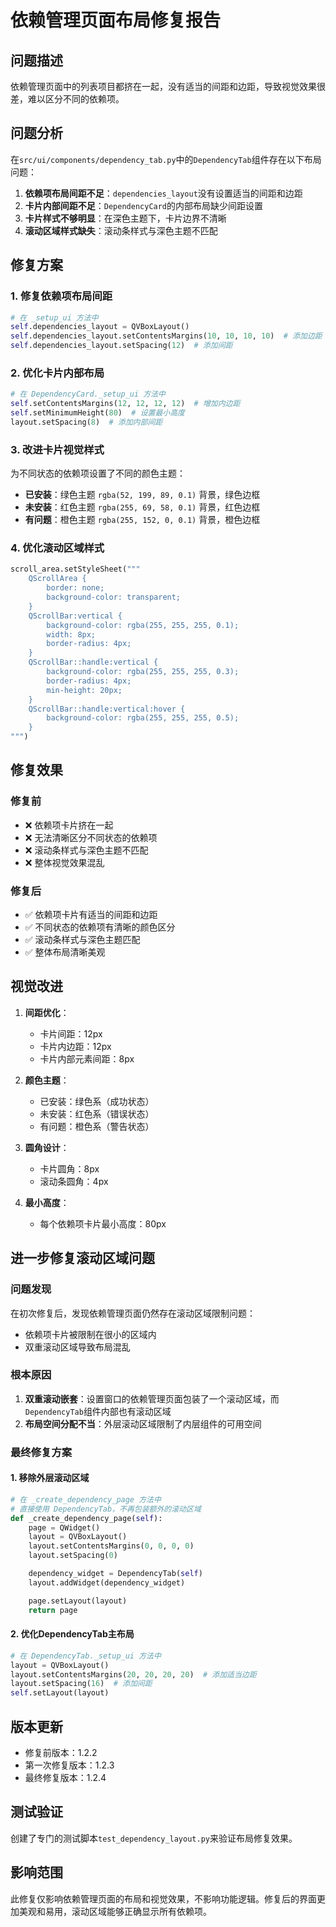 # 依赖管理页面布局修复报告

## 问题描述
依赖管理页面中的列表项目都挤在一起，没有适当的间距和边距，导致视觉效果很差，难以区分不同的依赖项。

## 问题分析
在`src/ui/components/dependency_tab.py`中的`DependencyTab`组件存在以下布局问题：

1. **依赖项布局间距不足**：`dependencies_layout`没有设置适当的间距和边距
2. **卡片内部间距不足**：`DependencyCard`的内部布局缺少间距设置
3. **卡片样式不够明显**：在深色主题下，卡片边界不清晰
4. **滚动区域样式缺失**：滚动条样式与深色主题不匹配

## 修复方案

### 1. 修复依赖项布局间距
```python
# 在 _setup_ui 方法中
self.dependencies_layout = QVBoxLayout()
self.dependencies_layout.setContentsMargins(10, 10, 10, 10)  # 添加边距
self.dependencies_layout.setSpacing(12)  # 添加间距
```

### 2. 优化卡片内部布局
```python
# 在 DependencyCard._setup_ui 方法中
self.setContentsMargins(12, 12, 12, 12)  # 增加内边距
self.setMinimumHeight(80)  # 设置最小高度
layout.setSpacing(8)  # 添加内部间距
```

### 3. 改进卡片视觉样式
为不同状态的依赖项设置了不同的颜色主题：

- **已安装**：绿色主题 `rgba(52, 199, 89, 0.1)` 背景，绿色边框
- **未安装**：红色主题 `rgba(255, 69, 58, 0.1)` 背景，红色边框  
- **有问题**：橙色主题 `rgba(255, 152, 0, 0.1)` 背景，橙色边框

### 4. 优化滚动区域样式
```python
scroll_area.setStyleSheet("""
    QScrollArea {
        border: none;
        background-color: transparent;
    }
    QScrollBar:vertical {
        background-color: rgba(255, 255, 255, 0.1);
        width: 8px;
        border-radius: 4px;
    }
    QScrollBar::handle:vertical {
        background-color: rgba(255, 255, 255, 0.3);
        border-radius: 4px;
        min-height: 20px;
    }
    QScrollBar::handle:vertical:hover {
        background-color: rgba(255, 255, 255, 0.5);
    }
""")
```

## 修复效果

### 修复前
- ❌ 依赖项卡片挤在一起
- ❌ 无法清晰区分不同状态的依赖项
- ❌ 滚动条样式与深色主题不匹配
- ❌ 整体视觉效果混乱

### 修复后
- ✅ 依赖项卡片有适当的间距和边距
- ✅ 不同状态的依赖项有清晰的颜色区分
- ✅ 滚动条样式与深色主题匹配
- ✅ 整体布局清晰美观

## 视觉改进

1. **间距优化**：
   - 卡片间距：12px
   - 卡片内边距：12px
   - 卡片内部元素间距：8px

2. **颜色主题**：
   - 已安装：绿色系（成功状态）
   - 未安装：红色系（错误状态）
   - 有问题：橙色系（警告状态）

3. **圆角设计**：
   - 卡片圆角：8px
   - 滚动条圆角：4px

4. **最小高度**：
   - 每个依赖项卡片最小高度：80px

## 进一步修复滚动区域问题

### 问题发现
在初次修复后，发现依赖管理页面仍然存在滚动区域限制问题：
- 依赖项卡片被限制在很小的区域内
- 双重滚动区域导致布局混乱

### 根本原因
1. **双重滚动嵌套**：设置窗口的依赖管理页面包装了一个滚动区域，而`DependencyTab`组件内部也有滚动区域
2. **布局空间分配不当**：外层滚动区域限制了内层组件的可用空间

### 最终修复方案

#### 1. 移除外层滚动区域
```python
# 在 _create_dependency_page 方法中
# 直接使用 DependencyTab，不再包装额外的滚动区域
def _create_dependency_page(self):
    page = QWidget()
    layout = QVBoxLayout()
    layout.setContentsMargins(0, 0, 0, 0)
    layout.setSpacing(0)

    dependency_widget = DependencyTab(self)
    layout.addWidget(dependency_widget)

    page.setLayout(layout)
    return page
```

#### 2. 优化DependencyTab主布局
```python
# 在 DependencyTab._setup_ui 方法中
layout = QVBoxLayout()
layout.setContentsMargins(20, 20, 20, 20)  # 添加适当边距
layout.setSpacing(16)  # 添加间距
self.setLayout(layout)
```

## 版本更新
- 修复前版本：1.2.2
- 第一次修复版本：1.2.3
- 最终修复版本：1.2.4

## 测试验证
创建了专门的测试脚本`test_dependency_layout.py`来验证布局修复效果。

## 影响范围
此修复仅影响依赖管理页面的布局和视觉效果，不影响功能逻辑。修复后的界面更加美观和易用，滚动区域能够正确显示所有依赖项。
